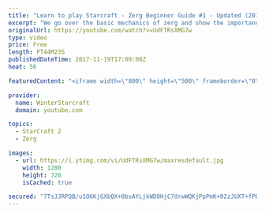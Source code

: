 ```yaml
---
title: "Learn to play Starcraft - Zerg Beginner Guide #1 - Updated (2017)"
excerpt: "We go over the basic mechanics of zerg and show the importance of understanding at least some of what your opponent is doing.  This guide is meant for players with an understanding of the objectives of starcraft but without any strong direction or gameplan, especially for each specific race! -- Watch"
originalUrl: https://youtube.com/watch?v=UdFTRsXMG7w
type: video
price: Free
length: PT44M23S
publishedDateTime: 2017-11-19T17:09:08Z
heat: 56

featuredContent: "<iframe width=\"800\" height=\"500\" frameborder=\"0\" src=\"https://www.youtube.com/embed/UdFTRsXMG7w\" allow=\"accelerometer; autoplay; encrypted-media; gyroscope; picture-in-picture\" allowfullscreen></iframe>"

provider:
  name: WinterStarcraft
  domain: youtube.com

topics:
  - StarCraft 2
  - Zerg

images:
  - url: https://i.ytimg.com/vi/UdFTRsXMG7w/maxresdefault.jpg
    width: 1280
    height: 720
    isCached: true

secured: "7TsJJRPQB/u1O6KjGXbQX+0bsAYLjkWD8HjC7drwWQKjPpPmK+02zJUXT+fPBDjTf1X4Jw31J6Y3GC57JkyqwZPNAkLvRFxbhTFybutcAMxBNZwyC3HLbg1EdyQXDLl356Uc35zoPXM4EjJnHeBYK4n4Buk4FDfzota5EIGe3o4ZB/5wHAR7EEow/jftE+fM2CKikW60hOex5a78C1uaZM+c+H+QyF3VNPTcYADNlNft5upwH20ALP4Yu5S/7D9jdThtg9/rcBpCPdZ/QjaVWrXCDviVmIJ010WOsqehG1ImkDGr+kPy4piuYL3eZUvbNEasY7icOEAwdC+YC2VqmDmmHO4HzK5GrrtYhIFEKBl5Kdlte6uvrpYNUYAYOUbOBQ+vJ8s6DGrrV9yDV5Aht4NszRGH6jnabtP2NUhKVIbES9fM904lRuov7JChcNv1;2vAreaE4+SPFxdhllsaUWA=="
---
```


